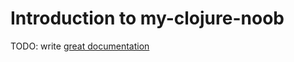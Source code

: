 # Introduction to my-clojure-noob

TODO: write [great documentation](http://jacobian.org/writing/what-to-write/)
